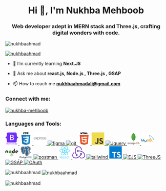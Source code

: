 <h1 align="center">Hi 👋, I'm Nukhba Mehboob</h1>
<h3 align="center">Web developer adept in MERN stack and Three.js, crafting digital wonders with code.</h3>


<p align="left"> <img src="https://komarev.com/ghpvc/?username=nukhbaahmad&label=Profile%20views&color=0e75b6&style=flat" alt="nukhbaahmad" /> </p>

<p align="left"> <a href="https://github.com/ryo-ma/github-profile-trophy"><img src="https://github-profile-trophy.vercel.app/?username=nukhbaahmad" alt="nukhbaahmad" /></a> </p>

- 🌱 I’m currently learning **Next.JS**

- 💬 Ask me about **react.js, Node.js , Three.js , GSAP**

- 📫 How to reach me **nukhbaahmadali@gmail.com**

<h3 align="left">Connect with me:</h3>
<p align="left">
<a href="https://linkedin.com/in/nukhba-mehboob" target="blank"><img align="center" src="https://raw.githubusercontent.com/rahuldkjain/github-profile-readme-generator/master/src/images/icons/Social/linked-in-alt.svg" alt="nukhba-mehboob" height="30" width="40" /></a>
</p>

<h3 align="left">Languages and Tools:</h3>
<p align="left"> 
  <a href="https://getbootstrap.com" target="_blank" rel="noreferrer"> <img src="https://raw.githubusercontent.com/devicons/devicon/master/icons/bootstrap/bootstrap-plain-wordmark.svg" alt="bootstrap" width="40" height="40"/> </a> 
  <a href="https://www.w3schools.com/css/" target="_blank" rel="noreferrer"> <img src="https://raw.githubusercontent.com/devicons/devicon/master/icons/css3/css3-original-wordmark.svg" alt="css3" width="40" height="40"/> </a> 
  <a href="https://expressjs.com" target="_blank" rel="noreferrer"> <img src="https://raw.githubusercontent.com/devicons/devicon/master/icons/express/express-original-wordmark.svg" alt="express" width="40" height="40"/> 
  </a> <a href="https://www.figma.com/" target="_blank" rel="noreferrer"> <img src="https://www.vectorlogo.zone/logos/figma/figma-icon.svg" alt="figma" width="40" height="40"/> </a>
  <a href="https://git-scm.com/" target="_blank" rel="noreferrer"> <img src="https://www.vectorlogo.zone/logos/git-scm/git-scm-icon.svg" alt="git" width="40" height="40"/> </a> 
  <a href="https://www.w3.org/html/" target="_blank" rel="noreferrer"> <img src="https://raw.githubusercontent.com/devicons/devicon/master/icons/html5/html5-original-wordmark.svg" alt="html5" width="40" height="40"/> </a>
  <a href="https://developer.mozilla.org/en-US/docs/Web/JavaScript" target="_blank" rel="noreferrer"> <img src="https://raw.githubusercontent.com/devicons/devicon/master/icons/javascript/javascript-original.svg" alt="javascript" width="40" height="40"/> </a>
  <a href="https://jquery.com/" target="_blank" rel="noreferrer">
    <img
      src="https://www.svgrepo.com/show/353940/jquery.svg"
      alt="Jquery"
      width="40"
      height="40" />
  </a> <a href="https://www.mongodb.com/" target="_blank" rel="noreferrer"> <img src="https://raw.githubusercontent.com/devicons/devicon/master/icons/mongodb/mongodb-original-wordmark.svg" alt="mongodb" width="40" height="40"/> </a> <a href="https://www.mysql.com/" target="_blank" rel="noreferrer"> <img src="https://raw.githubusercontent.com/devicons/devicon/master/icons/mysql/mysql-original-wordmark.svg" alt="mysql" width="40" height="40"/> </a> <a href="https://nodejs.org" target="_blank" rel="noreferrer"> <img src="https://raw.githubusercontent.com/devicons/devicon/master/icons/nodejs/nodejs-original-wordmark.svg" alt="nodejs" width="40" height="40"/> </a> <a href="https://www.postgresql.org" target="_blank" rel="noreferrer"> <img src="https://raw.githubusercontent.com/devicons/devicon/master/icons/postgresql/postgresql-original-wordmark.svg" alt="postgresql" width="40" height="40"/> </a> <a href="https://postman.com" target="_blank" rel="noreferrer"> <img src="https://www.vectorlogo.zone/logos/getpostman/getpostman-icon.svg" alt="postman" width="40" height="40"/> </a> <a href="https://reactjs.org/" target="_blank" rel="noreferrer"> <img src="https://raw.githubusercontent.com/devicons/devicon/master/icons/react/react-original-wordmark.svg" alt="react" width="40" height="40"/> </a> <a href="https://redux.js.org" target="_blank" rel="noreferrer"> <img src="https://raw.githubusercontent.com/devicons/devicon/master/icons/redux/redux-original.svg" alt="redux" width="40" height="40"/> </a> <a href="https://tailwindcss.com/" target="_blank" rel="noreferrer"> <img src="https://www.vectorlogo.zone/logos/tailwindcss/tailwindcss-icon.svg" alt="tailwind" width="40" height="40"/> </a> <a href="https://www.typescriptlang.org/" target="_blank" rel="noreferrer"> <img src="https://raw.githubusercontent.com/devicons/devicon/master/icons/typescript/typescript-original.svg" alt="typescript" width="40" height="40"/> </a> <a href="https://ejs.co/" target="_blank" rel="noreferrer">
    <img
      src="https://www.svgrepo.com/show/373574/ejs.svg"
      alt="EJS"
      width="40"
      height="40" />
  </a> <a href="https://threejs.org/" target="_blank" rel="noreferrer">
    <img
      src="https://upload.wikimedia.org/wikipedia/commons/thumb/3/3f/Three.js_Icon.svg/1024px-Three.js_Icon.svg.png"
      alt="ThreeJS"
      width="40"
      height="40" />
  </a>

  <a href="https://gsap.com/" target="_blank" rel="noreferrer">
    <img
      src="https://cdn.worldvectorlogo.com/logos/gsap-greensock.svg"
      alt="GSAP"
      width="40"
      height="40" />
  </a>  <a href="https://oauth.net/2/" target="_blank" rel="noreferrer">
    <img
      src="https://upload.wikimedia.org/wikipedia/commons/d/d2/Oauth_logo.svg"
      alt="OAuth"
      width="40"
      height="40" />
  </a></p>

<p><img align="left" src="https://github-readme-stats.vercel.app/api/top-langs?username=nukhbaahmad&show_icons=true&locale=en&layout=compact" alt="nukhbaahmad" /></p>

<p>&nbsp;<img align="center" src="https://github-readme-stats.vercel.app/api?username=nukhbaahmad&show_icons=true&locale=en" alt="nukhbaahmad" /></p>

<p><img align="center" src="https://github-readme-streak-stats.herokuapp.com/?user=nukhbaahmad&" alt="nukhbaahmad" /></p>
